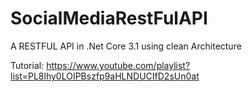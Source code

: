 # SocialMediaRestFulAPI
A RESTFUL API in .Net Core 3.1 using clean Architecture 

Tutorial: https://www.youtube.com/playlist?list=PL8lhy0LOIPBszfp9aHLNDUCIfD2sUn0at
